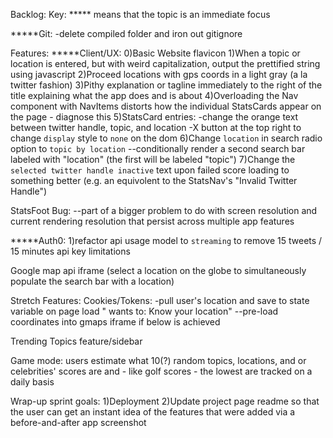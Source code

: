 Backlog:
Key:
***** means that the topic is an immediate focus


*****Git:
-delete compiled folder and iron out gitignore


Features:
*****Client/UX:
0)Basic Website flavicon
1)When a topic or location is entered, but with weird capitalization, output the prettified string using javascript
2)Proceed locations with gps coords in a light gray (a la twitter fashion)
3)Pithy explanation or tagline immediately to the right of the title explaining what the app does and is about
4)Overloading the Nav component with NavItems distorts how the individual StatsCards appear on the page - diagnose this
5)StatsCard entries:
-change the orange text between twitter handle, topic, and location
-X button at the top right to change `display` style to `none` on the dom
6)Change `location` in search radio option to `topic by location`
--conditionally render a second search bar labeled with "location" (the first will be labeled "topic")
7)Change the `selected twitter handle inactive` text upon failed score loading to something better (e.g. 
an equivolent to the StatsNav's "Invalid Twitter Handle")


StatsFoot Bug:
--part of a bigger problem to do with screen resolution and current rendering resolution that persist across multiple app features


*****Auth0:
1)refactor api usage model to `streaming` to remove 15 tweets / 15 minutes api key limitations


Google map api iframe (select a location on the globe to simultaneously populate the search bar with a location)


Stretch Features:
Cookies/Tokens:
-pull user's location and save to state variable on page load "<web address> wants to: Know your location"
--pre-load coordinates into gmaps iframe if below is achieved


Trending Topics feature/sidebar

Game mode: users estimate what 10(?) random topics, locations, and or celebrities' scores are and - like golf scores - the lowest are tracked on a daily basis




Wrap-up sprint goals:
1)Deployment
2)Update project page readme so that the user can get an instant idea of the features that were added via a before-and-after app screenshot